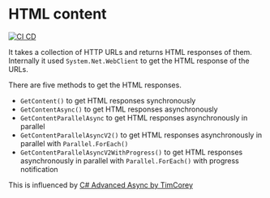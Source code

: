 # HTML content

[![CI CD](https://github.com/Arnab-Developer/ArnabDeveloper.HtmlContent.Core/actions/workflows/ci-cd.yml/badge.svg)](https://github.com/Arnab-Developer/ArnabDeveloper.HtmlContent.Core/actions/workflows/ci-cd.yml)

It takes a collection of HTTP URLs and returns HTML responses of them. Internally
it used `System.Net.WebClient` to get the HTML response of the URLs.

There are five methods to get the HTML responses.

- `GetContent()` to get HTML responses synchronously
- `GetContentAsync()` to get HTML responses asynchronously
- `GetContentParallelAsync` to get HTML responses asynchronously in parallel
- `GetContentParallelAsyncV2()` to get HTML responses asynchronously in parallel 
with `Parallel.ForEach()`
- `GetContentParallelAsyncV2WithProgress()` to get HTML responses asynchronously 
in parallel with `Parallel.ForEach()` with progress notification

This is influenced by
[C# Advanced Async by TimCorey](https://www.youtube.com/watch?v=ZTKGRJy5P2M)